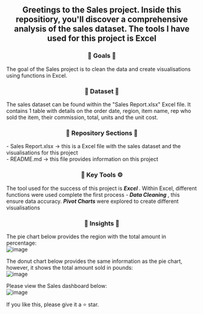 <div align="center"> <h2 align="center"> Greetings to the Sales project. Inside this repositiory, you'll discover a comprehensive analysis of the sales dataset. The tools I have used for this project is Excel </h2> </div>

<div align="center"> <h3 align="center"> 🎯 Goals 🎯 </h3> </div>
The goal of the Sales project is to clean the data and create visualisations using functions in Excel.

<div align="center"> <h3 align="center"> 🔢 Dataset 🔢 </h3> </div>
The sales dataset can be found within the "Sales Report.xlsx" Excel file. It contains 1 table with details on the order date, region, item name, rep who sold the item, their commission, total, units and the unit cost.

<div align="center"> <h3 align="center"> 📂 Repository Sections 📂 </h3> </div> 
- Sales Report.xlsx -> this is a Excel file with the sales dataset and the visualisations for this project <br>
- README.md -> this file provides information on this project <br> </div

<div align="center"> <h3 align="center"> 🔑 Key Tools ⚙️ </h3> </div>
The tool used for the success of this project is <b><i> Excel </i></b>. Within Excel, different functions were used complete the first process -<b><i> Data Cleaning </i></b>, this ensure data accuracy. <b><i> Pivot Charts </i></b> were explored to create different visualisations

<div align="center"> <h3 align="center"> 🧐 Insights 🧐 </h3> </div>

The pie chart below provides the region with the total amount in percentage:  <br>
![image](https://github.com/TharsikaSri/Excel-SalesDS/assets/150933187/e4f0dfcf-f9f9-4395-b09d-615d7d6b8401)

The donut chart below provides the same information as the pie chart, however, it shows the total amount sold in pounds: <br>
![image](https://github.com/TharsikaSri/Excel-SalesDS/assets/150933187/931aebad-b79b-4a20-a138-483de09f9634)

Please view the Sales dashboard below: <br>
![image](https://github.com/TharsikaSri/Excel-SalesDS/assets/150933187/42912c0d-b752-4e73-9371-d5f7433e8759)

If you like this, please give it a ⭐ star.

